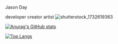 Jason Day

developer
creator
artist
![shutterstock_1732619363](https://user-images.githubusercontent.com/75548830/144175288-0510b6b4-24a6-4bb1-b2a1-8919ad779182.jpg)





[![Anurag's GitHub stats](https://github-readme-stats.vercel.app/api?username=shivermotion&theme=tokyonight)](https://github.com/anuraghazra/github-readme-stats)

[![Top Langs](https://github-readme-stats.vercel.app/api/top-langs/?username=shivermotion&theme=tokyonight)](https://github.com/anuraghazra/github-readme-stats)
